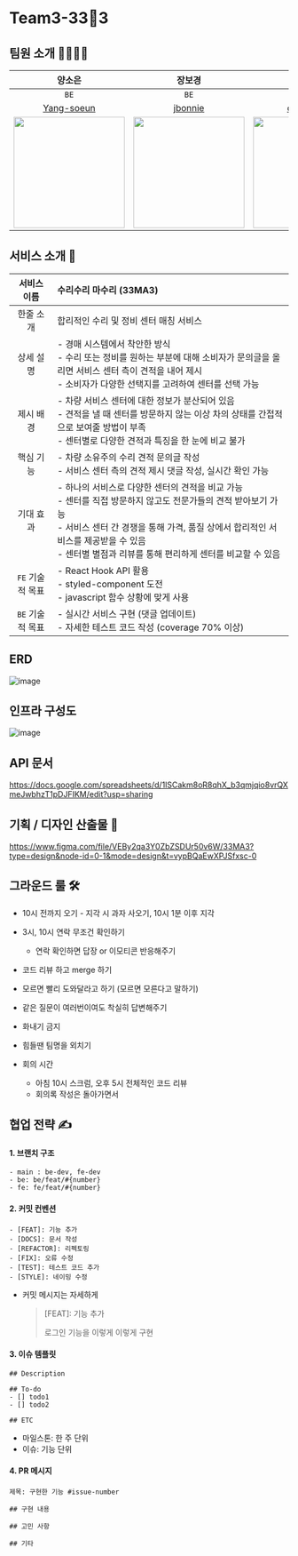 # Team3-33🦄3

## 팀원 소개 👩‍👩‍👧‍👦

|양소은|장보경|조민우|천지홍|
|:--:|:--:|:--:|:--:|
|`BE`|`BE`|`FE`|`FE`|
|[Yang-soeun](https://github.com/Yang-soeun)|[jbonnie](https://github.com/jbonnie)|[cmw9957](https://github.com/cmw9957)|[chjih](https://github.com/chjih)|
|<img src="https://github.com/softeerbootcamp-3rd/Team3-33ma3/assets/123135030/cfd8c570-c0cd-481f-82dc-6c92136fc05b" width="200" height="200"/>|<img src="https://github.com/softeerbootcamp-3rd/Team3-33ma3/assets/123135030/ffb2913c-e4eb-4079-9cbf-8d6222832710" width="200" height="200"/>|<img src="https://github.com/softeerbootcamp-3rd/Team3-33ma3/assets/123135030/75357541-5f4a-429e-8265-f2d20b7ba4df" width="200" height="200"/>|<img src="https://github.com/softeerbootcamp-3rd/Team3-33ma3/assets/123135030/4dcb87ca-76f1-4f42-a062-6ff0046b1302" width="200" height="200"/>|

## 서비스 소개 🔮

|   서비스 이름    | 수리수리 마수리 (33MA3)                                                                                                                                             |
|:-----------:|:-------------------------------------------------------------------------------------------------------------------------------------------------------------|
|    한줄 소개    | 합리적인 수리 및 정비 센터 매칭 서비스                                                                                                                                       |
|    상세 설명    | - 경매 시스템에서 착안한 방식<br>- 수리 또는 정비를 원하는 부분에 대해 소비자가 문의글을 올리면 서비스 센터 측이 견적을 내어 제시<br>- 소비자가 다양한 선택지를 고려하여 센터를 선택 가능                                              |
|    제시 배경    | - 차량 서비스 센터에 대한 정보가 분산되어 있음<br>- 견적을 낼 때 센터를 방문하지 않는 이상 차의 상태를 간접적으로 보여줄 방법이 부족<br>- 센터별로 다양한 견적과 특징을 한 눈에 비교 불가                                             |
|    핵심 기능    | - 차량 소유주의 수리 견적 문의글 작성<br>- 서비스 센터 측의 견적 제시 댓글 작성, 실시간 확인 가능<br>                                                                                             |
|    기대 효과    | - 하나의 서비스로 다양한 센터의 견적을 비교 가능<br>- 센터를 직접 방문하지 않고도 전문가들의 견적 받아보기 가능<br>- 서비스 센터 간 경쟁을 통해 가격, 품질 상에서 합리적인 서비스를 제공받을 수 있음<br>- 센터별 별점과 리뷰를 통해 편리하게 센터를 비교할 수 있음 |
| `FE` 기술적 목표 | - React Hook API 활용<br>- styled-component 도전<br>- javascript 함수 상황에 맞게 사용                                                 |
|`BE` 기술적 목표 | - 실시간 서비스 구현 (댓글 업데이트)<br>- 자세한 테스트 코드 작성 (coverage 70% 이상)                                                                                                  |

## ERD
![image](https://github.com/Yang-soeun/33ma3/assets/87464750/1008e04d-e9e2-4c33-bbff-f3a78560c457)

## 인프라 구성도
![image](https://github.com/Yang-soeun/33ma3/assets/87464750/4181d30c-6214-41d4-88db-debb00e051a6)

## API 문서
https://docs.google.com/spreadsheets/d/1lSCakm8oR8qhX_b3qmjqio8vrQXmeJwbhzT1pDJFIKM/edit?usp=sharing

## 기획 / 디자인 산출물 🌸
https://www.figma.com/file/VEBy2qa3Y0ZbZSDUr50v6W/33MA3?type=design&node-id=0-1&mode=design&t=vypBQaEwXPJSfxsc-0

## 그라운드 룰 🛠

- 10시 전까지 오기 - 지각 시 과자 사오기, 10시 1분 이후 지각
- 3시, 10시 연락 무조건 확인하기
    - 연락 확인하면 답장 or 이모티콘 반응해주기
- 코드 리뷰 하고 merge 하기
- 모르면 빨리 도와달라고 하기 (모르면 모른다고 말하기)
- 같은 질문이 여러번이여도 착실히 답변해주기
- 화내기 금지
- 힘들땐 팀명을 외치기

- 회의 시간
  - 아침 10시 스크럼, 오후 5시 전체적인 코드 리뷰
  - 회의록 작성은 돌아가면서

## 협업 전략 ✍️

#### 1. 브랜치 구조
```
- main : be-dev, fe-dev
- be: be/feat/#{number}
- fe: fe/feat/#{number}
```

 #### 2. 커밋 컨벤션
```
- [FEAT]: 기능 추가
- [DOCS]: 문서 작성
- [REFACTOR]: 리펙토링
- [FIX]: 오류 수정
- [TEST]: 테스트 코드 추가
- [STYLE]: 네이밍 수정
```
- 커밋 메시지는 자세하게
    > [FEAT]: 기능 추가<br>
    >
    >로그인 기능을 이렇게 이렇게 구현

#### 3. 이슈 템플릿
```
## Description

## To-do
- [] todo1
- [] todo2

## ETC

```
- 마일스톤: 한 주 단위
- 이슈: 기능 단위

#### 4. PR 메시지
```
제목: 구현한 기능 #issue-number

## 구현 내용

## 고민 사항

## 기타
```
